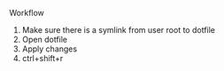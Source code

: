 Workflow
1. Make sure there is a symlink from user root to dotfile
2. Open dotfile
3. Apply changes
4. ctrl+shift+r

